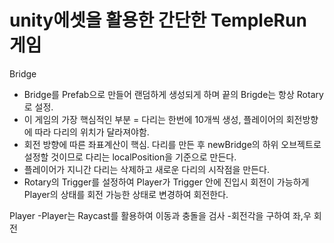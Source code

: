 # unity에셋을 활용한 간단한 TempleRun 게임

Bridge
- Bridge를 Prefab으로 만들어 랜덤하게 생성되게 하며 끝의 Brigde는 항상 Rotary로 설정.
- 이 게임의 가장 핵심적인 부분 = 다리는 한번에 10개씩 생성, 플레이어의 회전방향에 따라 다리의 위치가 달라져야함.
- 회전 방향에 따른 좌표계산이 핵심. 다리를 만든 후 newBridge의 하위 오브젝트로 설정할 것이므로 다리는 localPosition을 기준으로 만든다.
- 플레이어가 지니간 다리는 삭제하고 새로운 다리의 시작점을 만든다.
- Rotary의 Trigger를 설정하여 Player가 Trigger 안에 진입시 회전이 가능하게 Player의 상태를 회전 가능한 상태로 변경하여 회전한다.

Player
-Player는 Raycast를 활용하여 이동과 충돌을 검사
-회전각을 구하여 좌,우 회전

